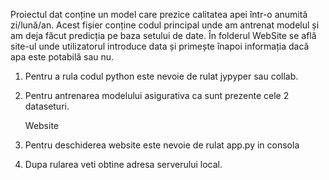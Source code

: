 Proiectul dat conține un model care prezice calitatea apei într-o anumită zi/lună/an. Acest fișier conține codul principal unde am antrenat modelul și am deja făcut predicția pe baza setului de date. 
În folderul WebSite se află site-ul unde utilizatorul introduce data și primește înapoi informația dacă apa este potabilă sau nu.

1. Pentru a rula codul python este nevoie de rulat jypyper sau collab.
2. Pentru antrenarea modelului asigurativa ca sunt prezente cele 2 dataseturi.

   Website
1. Pentru deschiderea  website este nevoie de rulat app.py in consola
2. Dupa rularea veti obtine adresa serverului local.
